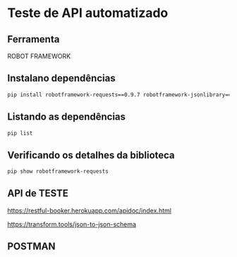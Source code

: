 # Teste de API automatizado

## Ferramenta
ROBOT FRAMEWORK

## Instalano dependências

```bash
pip install robotframework-requests==0.9.7 robotframework-jsonlibrary==0.5
```

## Listando as dependências

```bash
pip list
```

## Verificando os detalhes da biblioteca

```bash
pip show robotframework-requests
```

## API de TESTE

https://restful-booker.herokuapp.com/apidoc/index.html

https://transform.tools/json-to-json-schema

## POSTMAN




